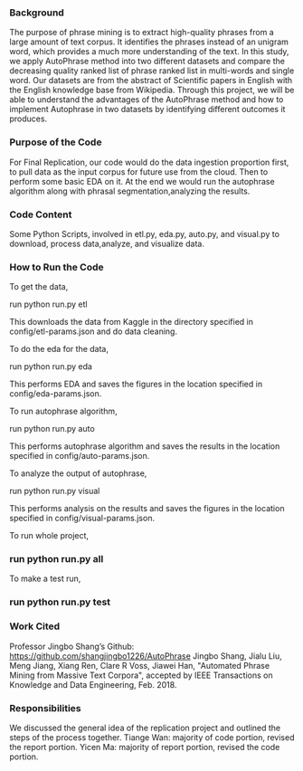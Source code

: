 ### Background

The purpose of phrase mining is to extract high-quality phrases from a large amount of text corpus. It identifies the phrases instead of an unigram word, which provides a much more understanding of the text.  In this study, we apply AutoPhrase method into two different datasets and compare the decreasing quality ranked list of phrase ranked list in multi-words and single word. Our datasets are from the abstract of Scientific papers in English with the English knowledge base from Wikipedia. Through this project, we will be able to understand the advantages of the AutoPhrase method and how to implement Autophrase in two datasets by identifying different outcomes it produces. 

### Purpose of the Code

For Final Replication, our code would do the data ingestion proportion first, to pull data as the input corpus for future use from the cloud. Then to perform some basic EDA on it. At the end we would run the autophrase algorithm along with phrasal segmentation,analyzing the results.

### Code Content
Some Python Scripts, involved in etl.py, eda.py, auto.py, and visual.py to download, process data,analyze, and visualize data.

	
### How to Run the Code

To get the data, 


run python run.py etl


This downloads the data from Kaggle in the directory specified in config/etl-params.json and do data cleaning.


To do the eda for the data, 


run python run.py eda


This performs EDA and saves the figures in the location specified in config/eda-params.json.


To run autophrase algorithm, 


run python run.py auto


This performs autophrase algorithm and saves the results in the location specified in config/auto-params.json.


To analyze the output of autophrase, 


run python run.py visual


This performs analysis on the results and saves the figures in the location specified in config/visual-params.json.


To run whole project,

### run python run.py all


To make a test run,

### run python run.py test






### Work Cited

Professor Jingbo Shang’s Github: https://github.com/shangjingbo1226/AutoPhrase
Jingbo Shang, Jialu Liu, Meng Jiang, Xiang Ren, Clare R Voss, Jiawei Han, "Automated Phrase Mining from Massive Text Corpora", accepted by IEEE Transactions on Knowledge and Data Engineering, Feb. 2018.

### Responsibilities
We discussed the general idea of the replication project and outlined the steps of the process together.
Tiange Wan: majority of code portion, revised the report portion.
Yicen Ma: majority of report portion, revised the code portion.





